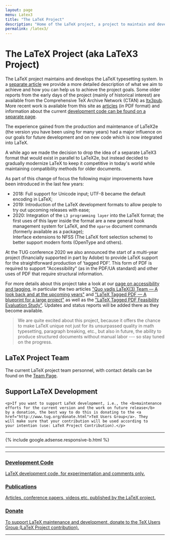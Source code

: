 ```yaml
---
layout: page
menu: Latex3
title: "The LaTeX Project"
description: "Home of the LaTeX project, a project to maintain and develop the LaTeX typesetting system."
permalink: /latex3/
---
```


# The LaTeX Project (aka LaTeX3 Project)

The LaTeX project maintains and develops the LaTeX typesetting
system. In a <a
href="{{site.baseurl}}/help/documentation/ltx3info.pdf"
target="_blank"
onclick="vgwPixelCall('51fc82f5083e42e49d51d818c781d70b');">separate
article</a> we provide a more detailed description of what we aim to
achieve and how you can help us to achieve the project goals. Some
older reports from the early days of the project (mainly of
historical interest) are available from the Comprehensive TeX
Archive Network (CTAN) as
[ltx3pub](https://www.ctan.org/tex-archive/info/ltx3pub). More recent
work is available from this site as
[articles]({{site.baseurl}}/publications/) (in PDF format) and
information about the current [development code can be found on a
separate page]({{site.baseurl}}/latex3/code/).

The experience gained from the production and maintenance of LaTeX2e
(the version you have been using for many years) had a major influence on our
goals for future development and on new code which is now integrated
into LaTeX.

A while ago we made the decision to drop the idea of a separate LaTeX3
format that would exist in parallel to LaTeX2e, but instead decided to gradually modernize
LaTeX to keep it competitive in today's world while maintaining
compatibility methods for older documents.

As part of this change of focus the following major improvements have
been introduced in the last few years:
+ 2018: Full support for Unicode input; UTF-8 became the default encoding
  in LaTeX;
+ 2019: Introduction of the LaTeX development formats to allow people to
   try out upcoming releases with ease;
+ 2020: Integration of the `L3 programming layer` into the LaTeX
     format; the first uses of this layer inside the format are a new general hook management system
     for LaTeX, and the `xparse` document commands (formerly available as a package);<br>
     Interface extensions to NFSS (The LaTeX font
     selection scheme) to better support modern fonts (OpenType and
     others).


At the TUG conference 2020 we also announced the start of a multi-year 
project (financially supported in part by Adobe) to provide  LaTeX 
support for the straightforward production of ‘tagged PDF’.  This form 
of PDF is required to support "Accessibility" (as in the PDF/UA 
standard) and other uses of PDF that require structural information.


For more details about this project take a look at our [page on accessibility and
tagging]({{site.baseurl}}/publications/indexbytopic/pdf/), in
particular the two articles
<a href="{{site.baseurl}}/publications/2020-FMi-TUB-tb128mitt-quovadis.pdf" target="_blank" onclick="vgwPixelCall('a0b5f4cd18144b338d5a36e2651f2cce');">"Quo vadis LaTeX(3) Team — A look back and at the upcoming years"</a>
and
<a href="{{site.baseurl}}/publications/2020-FMi-TUB-tb129mitt-tagpdf.pdf" target="_blank" onclick="vgwPixelCall('be7595c59bf34ca8b4366dfa05816e17');">"LaTeX Tagged PDF — A blueprint for a large project"</a>
as well as the
<a href="{{site.baseurl}}/publications/2020-tagged-pdf-feasibility.pdf" target="_blank" onclick="vgwPixelCall('c1e17b6fed7b4e0fac9032b4aad469c9');">"LaTeX Tagged PDF Feasibility Evaluation Study"</a>.
Updates and status reports will be added there as they become
available.

> We are quite excited about this project, because it offers the chance
> to make LaTeX unique not just for its unsurpassed quality in math
> typesetting, paragraph breaking, etc., but also in future, the ability to
> produce structured documents without manual labor --- so stay tuned on
> the progress.
 
<div class="row">
  <div class="col cell1of2">
    <h2>LaTeX Project Team</h2>
    <p>The current LaTeX project team personnel, with contact details
    can be found on the <a href="{{ "/about/team" | prepend: site.baseurl }}">Team Page</a>.
    </p>
  </div>
  <div class="col cell1of2">
    <h2>Support LaTeX Development</h2>
    
    <p>If you want to support LaTeX development, i.e., the <b>maintenance
    efforts for the current version and the work on future release</b>
    by a donation, the best way to do this is donating to the <a
    href="http://www.tug.org/donate.html">TeX Users Group</a>. They
    will make sure that your contribution will be used according to
    your intention (use: LaTeX Project Contribution).</p>
    
  </div>
</div>

<hr>
<div class="row">{% include google.adsense.responsive-b.html %}</div><hr> 
<hr>

<div class="row teaser">
  <section class="col cell1of3">
    <a href="{{ "/latex3/code/" | prepend: site.baseurl }}">
      <h3>Development Code</h3>
      <p>LaTeX development code, for experimentation and comments only.</p>
    </a>
  </section>
  <section class="col cell1of3">
    <a href="{{ "/publications/" | prepend: site.baseurl }}">
      <h3>Publications</h3>
      <p>Articles, conference papers, videos etc. published by the LaTeX project.</p>
    </a>
  </section>
  <section class="col cell1of3">
    <a href="https://www.tug.org/donate.html">
      <h3>Donate</h3>
      <p>To support LaTeX maintenance and development, donate to the TeX Users Group (LaTeX Project contribution).</p>
    </a>
  </section>
</div>

<hr>

<img src="https://ssl-vg03.met.vgwort.de/na/79785ceeed5a46bc994c9777c7e614ce" width="1" height="1" alt="">


